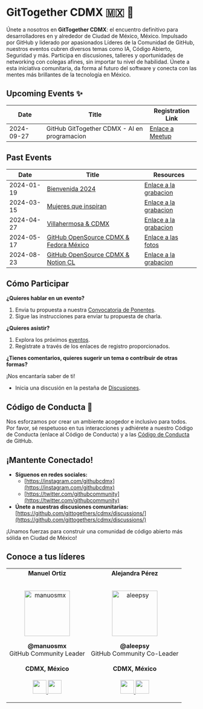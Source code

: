 # GitTogether CDMX 🇲🇽 🚀

Únete a nosotros en **GitTogether CDMX**: el encuentro definitivo para desarrolladores en y alrededor de Ciudad de México, México. Impulsado por GitHub y liderado por apasionados Líderes de la Comunidad de GitHub, nuestros eventos cubren diversos temas como IA, Código Abierto, Seguridad y más. Participa en discusiones, talleres y oportunidades de networking con colegas afines, sin importar tu nivel de habilidad. Únete a esta iniciativa comunitaria, da forma al futuro del software y conecta con las mentes más brillantes de la tecnología en México.

## Upcoming Events ✨

| Date | Title | Registration Link |
|---|---|---|
| 2024-09-27 | GitHub GitTogether CDMX - AI en programacion | [Enlace a Meetup](https://www.meetup.com/github-cdmx/events/303382640/) | 

## Past Events 

| Date | Title | Resources |
|---|---|---|
| 2024-01-19 | [Bienvenida 2024](https://www.meetup.com/gittogether-latam/events/298174551) | [Enlace a la grabacion](https://stdntpartners-my.sharepoint.com/:f:/g/personal/manuel_ortiz_studentambassadors_com/EgKtoynLqW5LrIwmDBt9a3kBQWOCrDx9ulHNkHdKzNFN-g) |
| 2024-03-15 | [Mujeres que inspiran](https://www.meetup.com/gittogether-latam/events/299308299/) | [Enlace a la grabacion](https://www.youtube.com/watch?v=VrxmfQDVV0M) |
| 2024-04-27 | [Villahermosa & CDMX](https://www.meetup.com/github-cdmx/events/299874636/) | [Enlace a la grabacion](https://www.twitch.tv/videos/2103498894) | 
| 2024-05-17 | [GitHub OpenSource CDMX & Fedora México](https://www.meetup.com/github-cdmx/events/300607850/) | [Enlace a las fotos](https://stdntpartners-my.sharepoint.com/:f:/g/personal/manuel_ortiz_studentambassadors_com/EvUTPvLHN3VBhReq1RsUcrwBRk5Cb9MU2qH3eegTuKRKQA?e=auSbaD) | 
| 2024-08-23 | [GitHub OpenSource CDMX & Notion CL](https://www.meetup.com/github-cdmx/events/302682301/) | [Enlace a la grabacion](https://www.youtube.com/watch?v=JHvj4wMvq_0) | 

## Cómo Participar

**¿Quieres hablar en un evento?**

1. Envia tu propuesta a nuestra [Convocatoria de Ponentes](https://docs.google.com/forms/d/e/1FAIpQLSeb8X6mUgr5-OYeDfdMkVFzGhfP4SGZEPaah2hsOrN77lHrSQ/viewform).
2. Sigue las instrucciones para enviar tu propuesta de charla.

**¿Quieres asistir?**

1. Explora los próximos [eventos](https://www.meetup.com/github-cdmx/).
2. Regístrate a través de los enlaces de registro proporcionados.

**¿Tienes comentarios, quieres sugerir un tema o contribuir de otras formas?**

¡Nos encantaría saber de ti!
* Inicia una discusión en la pestaña de [Discusiones](https://github.com/gittogethers/cdmx/discussions/).

## Código de Conducta 🤝

Nos esforzamos por crear un ambiente acogedor e inclusivo para todos. Por favor, sé respetuoso en tus interacciones y adhiérete a nuestro Código de Conducta (enlace al Código de Conducta) y a las [Código de Conducta](https://docs.github.com/es/site-policy/github-terms/github-community-guidelines) de GitHub.

## ¡Mantente Conectado!

* **Síguenos en redes sociales:**
  - [https://instagram.com/githubcdmx](https://instagram.com/githubcdmx)
  - [https://twitter.com/githubcommunity](https://twitter.com/githubcommunity)
* **Únete a nuestras discusiones comunitarias:** [https://github.com/gittogethers/cdmx/discussions/](https://github.com/gittogethers/cdmx/discussions/)

¡Unamos fuerzas para construir una comunidad de código abierto más sólida en Ciudad de México!

## Conoce a tus líderes
<table align="center">
  <tr align="center">
    <td>
      <strong>Manuel Ortiz</strong>
      <p align="center">
        <br>
        <a href="https://www.instagram.com/manuosmx/">
          <img src="https://avatars.githubusercontent.com/u/42986813?v=4"  height="120" alt="manuosmx">
        </a>
      </p>
      <p align="center">
        <strong>@manuosmx</strong><br>
        GitHub Community Leader<br>
        <br><strong>CDMX, México</strong><br>
        <br>
        <a href="https://github.com/ManuOSMx">
          <img src="http://www.iconninja.com/files/241/825/211/round-collaboration-social-github-code-circle-network-icon.svg" width="36" height = "36"/>
        </a>
        <a href="https://www.linkedin.com/in/manuosmx/">
          <img src="http://www.iconninja.com/files/863/607/751/network-linkedin-social-connection-circular-circle-media-icon.svg" width="36" height="36"/>
        </a>
      </p>
    </td>
    <td>
      <strong>Alejandra Pérez</strong>
      <p align="center">
        <br>
        <a href="https://twitter.com/_aleepsy">
          <img src="https://avatars.githubusercontent.com/u/7855169?v=4"  height="120" alt="aleepsy">
        </a>
      </p>
      <p align="center">
        <strong>@aleepsy</strong><br>
        GitHub Community Co-Leader<br>
        <br><strong>CDMX, México</strong><br>
        <br>
        <a href="https://github.com/aleepsy">
          <img src="http://www.iconninja.com/files/241/825/211/round-collaboration-social-github-code-circle-network-icon.svg" width="36" height = "36"/>
        </a>
        <a href="https://www.linkedin.com/in/apcastillo/">
          <img src="http://www.iconninja.com/files/863/607/751/network-linkedin-social-connection-circular-circle-media-icon.svg" width="36" height="36"/>
        </a>
      </p>
    </td>
    
  </tr>
  <tr align="center">
  </tr>
  <!-- P.D: Si ya son 4 personas en una fila, agregar otro <tr align="center"></tr> justo arriba de esta linea y seguir los mismas instrucciones de los <td>. Para que no se vea amontonado. -->
</table>
